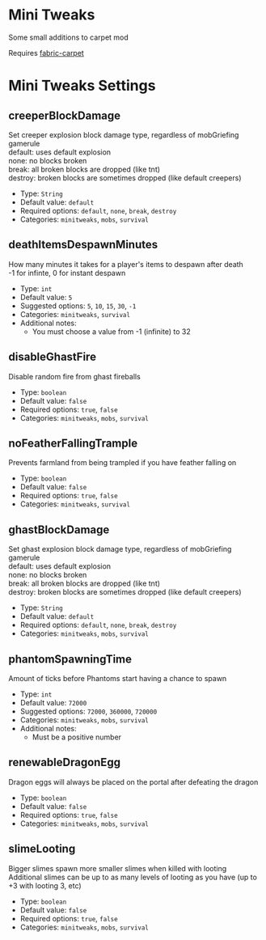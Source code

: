 # Mini Tweaks
Some small additions to carpet mod

Requires [fabric-carpet](https://github.com/gnembon/fabric-carpet)

# Mini Tweaks Settings
## creeperBlockDamage
Set creeper explosion block damage type, regardless of mobGriefing gamerule  
default: uses default explosion  
none: no blocks broken  
break: all broken blocks are dropped (like tnt)  
destroy: broken blocks are sometimes dropped (like default creepers)  
* Type: `String`  
* Default value: `default`  
* Required options: `default`, `none`, `break`, `destroy`  
* Categories: `minitweaks`, `mobs`, `survival`  
  
## deathItemsDespawnMinutes
How many minutes it takes for a player's items to despawn after death  
-1 for infinte, 0 for instant despawn  
* Type: `int`  
* Default value: `5`  
* Suggested options: `5`, `10`, `15`, `30`, `-1`  
* Categories: `minitweaks`, `survival`  
* Additional notes:  
  * You must choose a value from -1 (infinite) to 32  
  
## disableGhastFire
Disable random fire from ghast fireballs  
* Type: `boolean`  
* Default value: `false`  
* Required options: `true`, `false`  
* Categories: `minitweaks`, `mobs`, `survival`  
  
## noFeatherFallingTrample
Prevents farmland from being trampled if you have feather falling on  
* Type: `boolean`  
* Default value: `false`  
* Required options: `true`, `false`  
* Categories: `minitweaks`, `survival`  
  
## ghastBlockDamage
Set ghast explosion block damage type, regardless of mobGriefing gamerule  
default: uses default explosion  
none: no blocks broken  
break: all broken blocks are dropped (like tnt)  
destroy: broken blocks are sometimes dropped (like default creepers)  
* Type: `String`  
* Default value: `default`  
* Required options: `default`, `none`, `break`, `destroy`  
* Categories: `minitweaks`, `mobs`, `survival`  
  
## phantomSpawningTime
Amount of ticks before Phantoms start having a chance to spawn  
* Type: `int`  
* Default value: `72000`  
* Suggested options: `72000`, `360000`, `720000`  
* Categories: `minitweaks`, `mobs`, `survival`  
* Additional notes:  
  * Must be a positive number  
  
## renewableDragonEgg
Dragon eggs will always be placed on the portal after defeating the dragon  
* Type: `boolean`  
* Default value: `false`  
* Required options: `true`, `false`  
* Categories: `minitweaks`, `mobs`, `survival`  
  
## slimeLooting
Bigger slimes spawn more smaller slimes when killed with looting  
Additional slimes can be up to as many levels of looting as you have (up to +3 with looting 3, etc)  
* Type: `boolean`  
* Default value: `false`  
* Required options: `true`, `false`  
* Categories: `minitweaks`, `mobs`, `survival`  
